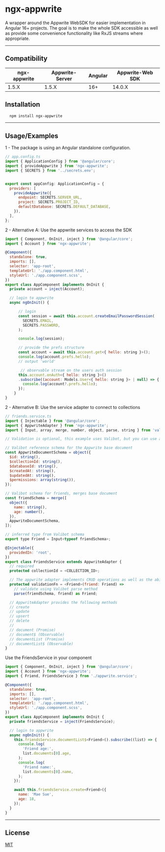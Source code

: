 # ngx-appwrite

A wrapper around the Appwrite WebSDK for easier implementation in Angular 16+ projects.
The goal is to make the whole SDK accessible as well as provide some convenience functionality
like RxJS streams where appropriate.

---

## Compatibility

| ngx-appwrite | Appwrite-Server | Angular | Appwrite-Web SDK |
| ------------ | --------------- | ------- | ---------------- |
| 1.5.X        | 1.5.X           | 16+     | 14.0.X           |

## Installation

```bash
  npm install ngx-appwrite
```

---

## Usage/Examples

1 - The package is using an Angular standalone configuration.

```javascript
// app.config.ts
import { ApplicationConfig } from '@angular/core';
import { provideAppwrite } from 'ngx-appwrite';
import { SECRETS } from '../secrets.env';


export const appConfig: ApplicationConfig = {
  providers: [
    provideAppwrite({
      endpoint: SECRETS.SERVER_URL,
      project: SECRETS.PROJECT_ID,
      defaultDatabase: SECRETS.DEFAULT_DATABASE,
    }),
  ],
};
```

2 - Alternative A: Use the appwrite services to access the SDK

```javascript
import { Component, OnInit, inject } from '@angular/core';
import { Account } from 'ngx-appwrite';

@Component({
  standalone: true,
  imports: [],
  selector: 'app-root',
  templateUrl: './app.component.html',
  styleUrl: './app.component.scss',
})
export class AppComponent implements OnInit {
  private account = inject(Account);

  // login to appwrite
  async ngOnInit() {

      // login
      const session = await this.account.createEmailPasswordSession(
        SECRETS.EMAIL,
        SECRETS.PASSWORD,
      );

      console.log(session);

      // provide the prefs structure
      const account = await this.account.get<{ hello: string }>();
      console.log(account.prefs.hello);
      // output 'world'

       // observable stream on the users auth session
      this.account.onAuth<{ hello: string }>()
      .subscribe((account: Models.User<{ hello: string }> | null) => {
        console.log(account?.prefs.hello);
      });
    }
}
```

2 - Alternative B: Use the service adapter to connect to collections

```javascript
// friends.service.ts
import { Injectable } from '@angular/core';
import { AppwriteAdapter } from 'ngx-appwrite';
import { Input, array, merge, number, object, parse, string } from 'valibot';

// Validation is optional, this example uses Valibot, but you can use any validation library or implement your own logic

// Valibot reference schema for the Appwrite base document
const AppwriteDocumentSchema = object({
  $id: string(),
  $collectionId: string(),
  $databaseId: string(),
  $createdAt: string(),
  $updatedAt: string(),
  $permissions: array(string()),
});

// Valibot schema for friends, merges base document
const friendSchema = merge([
  object({
    name: string(),
    age: number(),
  }),
  AppwriteDocumentSchema,
]);

// inferred type from Valibot schema
export type Friend = Input<typeof friendSchema>;

@Injectable({
  providedIn: 'root',
})
export class FriendsService extends AppwriteAdapter {
  // required
  protected collectionId = <COLLECTION_ID>;

  // The appwrite adapter implements CRUD operations as well as the ability to validate retrieved data. If the validationFn property is undefined, no validation of incoming data is performed.
  protected validationFn = <Friend>(friend: Friend) =>
    // validate using Valibot parse method
    parse(friendSchema, friend) as Friend;

  // AppwriteAdapter provides the following methods
  // create
  // update
  // upsert
  // delete
  //
  // document (Promise)
  // document$ (Observable)
  // documentList (Promise)
  // documentList$ (Observable)
}
```

Use the FriendsService in your component

```javascript
import { Component, OnInit, inject } from '@angular/core';
import { Account } from 'ngx-appwrite';
import { Friend, FriendsService } from './appwrite.service';

@Component({
  standalone: true,
  imports: [],
  selector: 'app-root',
  templateUrl: './app.component.html',
  styleUrl: './app.component.scss',
})
export class AppComponent implements OnInit {
  private friendsService = inject(FriendsService);

  // login to appwrite
  async ngOnInit() {
    this.friendsService.documentList$<Friend>().subscribe((list) => {
      console.log(
        'Friend age:',
        list.documents[0].age,
      );
      console.log(
        'Friend name:',
        list.documents[0].name,
      );
    });

    await this.friendsService.create<Friend>({
      name: 'Mae Sue',
      age: 18,
    });
  }
}
```

---

## License

[MIT](https://choosealicense.com/licenses/mit/)
